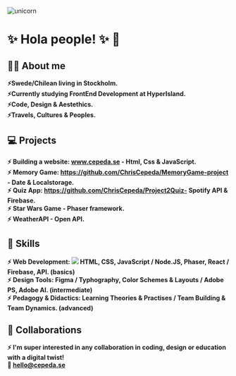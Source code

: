 ![unicorn](https://user-images.githubusercontent.com/90833582/149617898-5cc94713-27d2-4d51-951b-4d1a9198a6c6.jpg)

# :sparkles:	 Hola people! :sparkles:	 :unicorn:
## :superhero_woman: About me
 **:zap:Swede/Chilean living in Stockholm.**<br>
 **:zap:Currently studying FrontEnd Development at HyperIsland.** <br>
 **:zap:Code, Design & Aestethics.** <br>
  **:zap:Travels, Cultures & Peoples.**


## :computer:	 Projects 
 **:zap: Building a website: www.cepeda.se - Html, Css & JavaScript.**<br>
  **:zap: Memory Game: https://github.com/ChrisCepeda/MemoryGame-project - Date & Localstorage.**<br>
    **:zap: Quiz App: https://github.com/ChrisCepeda/Project2Quiz- Spotify API & Firebase.**<br>
      **:zap: Star Wars Game - Phaser framework.**<br>
        **:zap: WeatherAPI - Open API.**<br>
  
## :mechanical_arm: Skills 
 **:zap: Web Development: <img src="{https://img.shields.io/badge/MongoDB-4EA94B?style=for-the-badge&logo=mongodb&logoColor=white}" />
HTML, CSS, JavaScript / Node.JS, Phaser, React / Firebase, API. (basics)          
 :zap: Design Tools: Figma / Typhography, Color Schemes & Layouts / Adobe PS, Adobe AI. (intermediate)        
 :zap: Pedagogy & Didactics: Learning Theories & Practises / Team Building & Team Dynamics. (advanced)**
            
 ## :handshake: Collaborations
  **:zap: I'm super interested in any collaboration in coding, design or education with a digital twist!**<br>
   **:email: hello@cepeda.se**<br>
   
  
